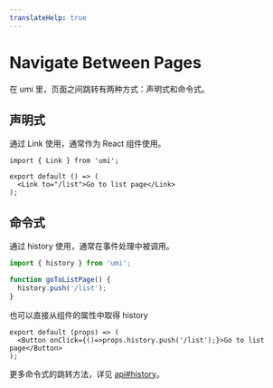 ```yaml
---
translateHelp: true
---
```


# Navigate Between Pages


在 umi 里，页面之间跳转有两种方式：声明式和命令式。

## 声明式

通过 Link 使用，通常作为 React 组件使用。

```tsx
import { Link } from 'umi';

export default () => (
  <Link to="/list">Go to list page</Link>
);
```

## 命令式

通过 history 使用，通常在事件处理中被调用。

```js
import { history } from 'umi';

function goToListPage() {
  history.push('/list');
}
```

也可以直接从组件的属性中取得 history

```tsx
export default (props) => (
  <Button onClick={()=>props.history.push('/list');}>Go to list page</Button>
);
```

更多命令式的跳转方法，详见 [api#history](/zh/api#history)。
